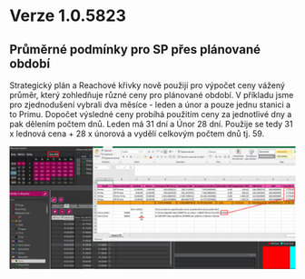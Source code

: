 # Verze 1.0.5823

## Průměrné podmínky pro SP přes plánované období
Strategický plán a Reachové křivky nově použijí pro výpočet ceny vážený průměr, který zohledňuje různé ceny pro plánované období.
V příkladu jsme pro zjednodušení vybrali dva měsíce - leden a únor a pouze jednu stanici a to Primu. Dopočet výsledné ceny probíhá použitím ceny za jednotlivé dny a pak dělením počtem dnů. Leden má 31 dní a Únor 28 dní. Použije se tedy 31 x lednová cena + 28 x únorová a vydělí celkovým počtem dnů tj. 59.

![Prima](../data/Prima.png "Průměrné podmínky pro SP přes plánované období")


